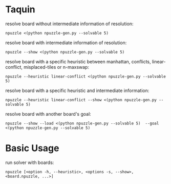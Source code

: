 # Taquin

resolve board without intermediate information of resolution:

    npuzzle <(python npuzzle-gen.py --solvable 5)


resolve board with intermediate information of resolution:

    npuzzle --show <(python npuzzle-gen.py --solvable 5)


resolve board with a specific heuristic between manhattan, conflicts, linear-conflict, misplaced-tiles or n-maxswap:

    npuzzle --heuristic linear-conflict <(python npuzzle-gen.py --solvable 5)


resolve board with a specific heuristic and intermediate information:

    npuzzle --heuristic linear-conflict --show <(python npuzzle-gen.py --solvable 5)


resolve board with another board's goal:

    npuzzle --show --load <(python npuzzle-gen.py --solvable 5)  --goal <(python npuzzle-gen.py --solvable 5)

# Basic Usage

run solver with boards:

    npuzzle [<option -h, --heuristic>, <options -s, --show>, <board.npuzzle, ...>]

